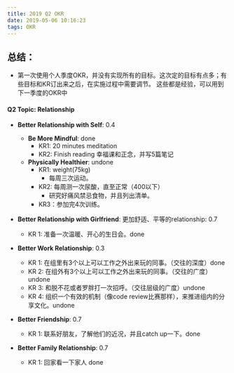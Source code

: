 ```yaml
---
title: 2019 Q2 OKR
date: 2019-05-06 10:16:23
tags: OKR
---
```

## 总结：
* 第一次使用个人季度OKR，并没有实现所有的目标。这次定的目标有点多；有些目标和KR订出来之后，在实施过程中需要调节。
这些都是经验，可以用到下一季度的OKR中

#### Q2 Topic: **Relationship**

  * **Better Relationship with Self**: 0.4
    - **Be More Mindful**: done
      - KR1: 20 minutes meditation
      - KR2: Finish reading 幸福课和正念，并写5篇笔记
    - **Physically Healthier**: undone
      - KR1: weight(75kg)
        - 每周三次运动。
      - KR2: 每周测一次尿酸，直至正常（400以下）
        - 研究好痛风禁忌食物，并且列出清单。
      - KR3：参加完4次训练。

  * **Better Relationship with Girlfriend**: 更加舒适、平等的relationship: 0.7
    - KR 1: 准备一次温暖、开心的生日会。done

  * **Better Work Relationship**: 0.3
    - KR 1: 在组里有3个以上可以工作之外出来玩的同事。（交往的深度）done
    - KR 2: 在组外有3个以上可以工作之外出来玩的同事。（交往的广度）undone
    - KR 3: 和脱不花或者罗胖打一次招呼。（交往层级的广度）undone
    - KR 4: 组织一个有效的机制（像code review比赛那样），来推进组内的分享文化。undone

  * **Better Friendship**: 0.7
    - KR 1: 联系好朋友，了解他们的近况，并且catch up一下。done

  * **Better Family Relationship**: 0.7
    - KR 1: 回家看一下家人 done
